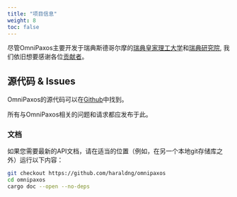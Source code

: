 ```yaml
---
title: "项目信息"
weight: 8
toc: false
---
```

尽管OmniPaxos主要开发于瑞典斯德哥尔摩的[瑞典皇家理工大学](https://www.kth.se/en)和[瑞典研究院](https://www.ri.se/en), 我们依旧想要感谢各位[贡献者](https://github.com/haraldng/omnipaxos/graphs/contributors)。

<!-- ## Releases

OmniPaxos releases are hosted on [crates.io](https://crates.io/crates/omnipaxos). -->

<!-- ## API Documentation

OmniPaxos API docs are hosted on [docs.rs](https://docs.rs/kompact/latest/kompact/). -->

## 源代码 & Issues

OmniPaxos的源代码可以在[Github](https://github.com/haraldng/omnipaxos)中找到。

所有与OmniPaxos相关的问题和请求都应发布于此。

<!---

## Bleeding Edge

This tutorial is built off the `master` branch on GitHub and thus tends to be a bit ahead of what is available in a release.
If you would like to try out new features before they are released, you can add the following to your `Cargo.toml`:

```toml
omnipaxos_core = { git = "https://github.com/haraldng/omnipaxos", branch = "master" }
```
--->

### 文档

如果您需要最新的API文档，请在适当的位置（例如，在另一个本地git存储库之外）运行以下内容：

```bash
git checkout https://github.com/haraldng/omnipaxos
cd omnipaxos
cargo doc --open --no-deps
```
